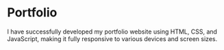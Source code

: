 # Portfolio
I have successfully developed my portfolio website using HTML, CSS, and JavaScript, making it fully responsive to various devices and screen sizes.

